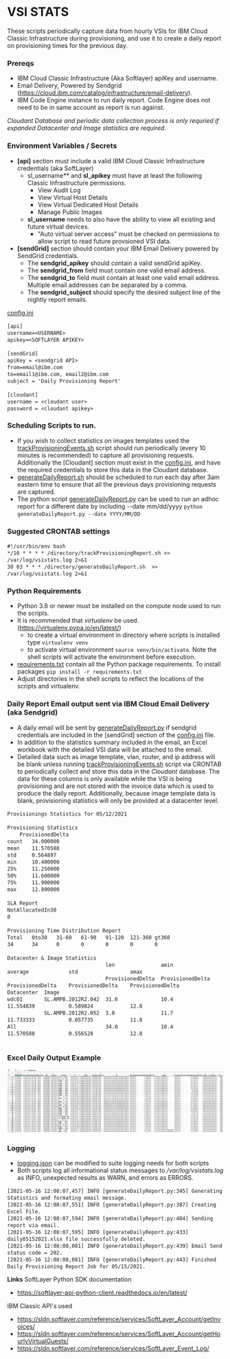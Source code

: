 # **VSI STATS**

These scripts periodically capture data from hourly VSIs for IBM Cloud Classic Infrastructure during provisioning,
and use it to create a daily report on provisioning times for the previous day.

### Prereqs
* IBM Cloud Classic Infrastructure (Aka Softlayer) apiKey and username.
* Email Delivery, Powered by Sendgrid (https://cloud.ibm.com/catalog/infrastructure/email-delivery).
* IBM Code Engine instance to run daily report.  Code Engine does not need to be in same account as report is run against.

_Cloudant Database and periodic data collection process is only requried if expanded Datacenter and Image statistics are required._

### Environment Variables / Secrets 
* **[api]** section must include a valid IBM Cloud Classic Infrastructure credentials (aka SoftLayer)
  * sl_username** and **sl_apikey** must have at least the following Classic Infrastructure permissions.
    * View Audit Log 
    * View Virtual Host Details
    * View Virtual Dedicated Host Details
    * Manage Public Images
  * **sl_username** needs to also have the ability to view all existing and future virtual devices.
    * "Auto virtual server access" must be checked on permissions to allow script to read future provsioned VSI data.
* **[sendGrid]** section should contain your IBM Email Delivery powered by SendGrid credentials.
  * The **sendgrid_apikey** should contain a valid sendGrid apiKey.
  * The **sendgrid_from** field must contain one valid email address.
  * The **sendgrid_to** field must contain at least one valid email address.  Multiple email addresses can be separated by a comma.
  * The **sendgrid_subject** should specify the desired subject line of the nightly report emails.

  
[config.ini](sample.ini)
```bazaar
[api]
username=<USERNAME>
apikey=<SOFTLAYER APIKEY>

[sendGrid]
apiKey = <sendgrid API>
from=email@ibm.com
to=email1@ibm.com, email2@ibm.com
subject = 'Daily Provisioning Report'

[cloudant]
username = <cloudant user>
password = <cloudant apikey>
```
### Scheduling Scripts to run.
* If you wish to collect statistics on images templates used the [trackProvisioningEvents.sh](trackProvisioningEvents.sh)
  script should run periodically (every 10 minutes is recommended) to capture all provisioning requests.
  Additionally the [Cloudant] section must exist in the [config.ini](sample.ini), and have the
  required credentials to store this data in the Cloudant database.
* [generateDailyReport.sh](generateDailyReport.sh) should be scheduled to run each day after 3am eastern time to ensure that
  all the previous days provisioning requests are captured.
* The python script [generateDailyReport.py](generateDailyReport.py) can be used to run an adhoc report for a different 
  date by including --date mm/dd/yyyy 
  ````python generateDailyReport.py --date YYYY/MM/DD````
  
### Suggested CRONTAB settings
````bazaar
#!/usr/bin/env bash
*/10 * * * * /directory/trackProvisioningReport.sh >> /var/log/vsistats.log 2>&1
30 03 * * * /directory/generateDailyReport.sh  >> /var/log/vsistats.log 2>&1
````

### Python Requirements
* Python 3.8 or newer must be installed on the compute node used to run the scripts.
* It is recommended that _virtualenv_ be used. (https://virtualenv.pypa.io/en/latest/)
  * to create a virtual environment in directory where scripts is installed type ````virtualenv venv````
  * to activate virtual environment ````source venv/bin/activate````.  Note the shell scripts will activate the environment before execution.
* [requirements.txt](requirements.txt) contain all the Python package requirements.  To install packages ````pip install -r requirements.txt````
* Adjust directories in the shell scripts to reflect the locations of the scripts and virtualenv.

### Daily Report Email output sent via IBM Cloud Email Delivery (aka Sendgrid)
* A daily email will be sent by [generateDailyReport.py](generateDailyReport.py) if sendgrid credentials are included in 
  the [sendGrid] section of the [config.ini](sample.ini) file.
* In addition to the statistics summary included in the email, an Excel workbook with the detailed VSI data will be attached to the email. 
* Detailed data such as image template, vlan, router, and ip address will be blank unless running [trackProvisioningEvents.sh](trackProvisioningEvents.sh) 
  script via CRONTAB to periodically collect and store this data in the _Cloudant_ database.  The data for these columns is only available while the VSI
  is being provisioning and are not stored with the invoice data which is used to produce the daily report.  Additionally, because image
  template data is blank, provisioning statistics will only be provided at a datacenter level.

````
Provisionings Statistics for 05/12/2021

Provisioning Statistics
	ProvisionedDelta
count 	34.000000
mean 	11.570588
std 	0.564897
min 	10.400000
25% 	11.250000
50% 	11.600000
75% 	11.900000
max 	12.800000

SLA Report
NotAllocatedIn30
0

Provisioning Time Distribution Report
Total	0to30	31-60	61-90	91-120	121-360	gt360
34      34      0       0       0       0       0

Datacenter & Image Statistics
		                        len 	          amin 	            average 	        std 	            amax
		                        ProvisionedDelta  ProvisionedDelta 	ProvisionedDelta 	ProvisionedDelta 	ProvisionedDelta
Datacenter 	Image 					
wdc01 	    SL.AMPB.2012R2.042  31.0              10.4              11.554839           0.589824 	        12.8
            SL.AMPB.2012R2.052  3.0               11.7              11.733333 	        0.057735 	        11.8
All                             34.0              10.4              11.570588 	        0.556528 	        12.8


````
### Excel Daily Output Example

![example-output](example-output.png)

### Logging
* [logging.json](logging.json) can be modified to suite logging needs for both scripts
* Both scripts log all informational status messages to _/var/log/vsistats.log_ as INFO, unexpected results as WARN, and errors as ERRORS.

````
[2021-05-16 12:08:07,457] INFO [generateDailyReport.py:345] Generating Statistics and formating email message.
[2021-05-16 12:08:07,551] INFO [generateDailyReport.py:387] Creating Excel File.
[2021-05-16 12:08:07,594] INFO [generateDailyReport.py:404] Sending report via email.
[2021-05-16 12:08:07,595] INFO [generateDailyReport.py:433] daily05152021.xlsx file successfully deleted.
[2021-05-16 12:08:08,081] INFO [generateDailyReport.py:439] Email Send status code = 202.
[2021-05-16 12:08:08,081] INFO [generateDailyReport.py:443] Finished Daily Provisioning Report Job for 05/15/2021.
````

**Links**
SoftLayer Python SDK documentation
* https://softlayer-api-python-client.readthedocs.io/en/latest/

IBM Classic API's used
* https://sldn.softlayer.com/reference/services/SoftLayer_Account/getInvoices/
* https://sldn.softlayer.com/reference/services/SoftLayer_Account/getHourlyVirtualGuests/
* https://sldn.softlayer.com/reference/services/SoftLayer_Event_Log/